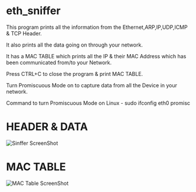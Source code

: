 # eth_sniffer
This program prints all the information from the Ethernet,ARP,IP,UDP,ICMP & TCP Header.

It also prints all the data going on through your network.

It has a MAC TABLE which prints all the IP & their MAC Address which has been communicated from/to your Network.

Press CTRL+C to close the program & print MAC TABLE.

Turn Promiscuous Mode on to capture data from all the Device in your network.

Command to turn Promiscuous Mode on Linux - 
sudo ifconfig eth0 promisc

# HEADER & DATA

![Sinffer ScreenShot](https://user-images.githubusercontent.com/43782688/50452165-766de480-095e-11e9-9c4d-5fd1cc9cef10.JPG)

# MAC TABLE

![MAC Table ScreenShot](https://user-images.githubusercontent.com/43782688/50452163-766de480-095e-11e9-900c-25075ac2621e.JPG)
